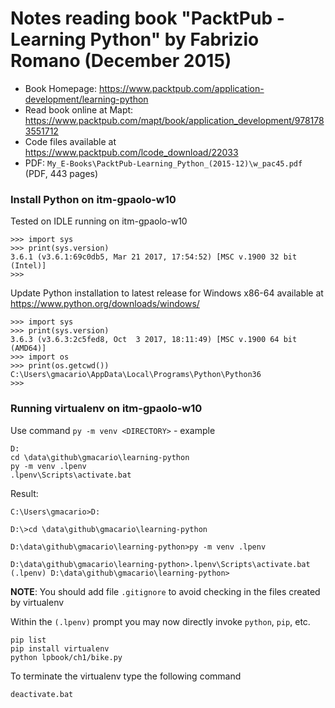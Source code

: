 # Notes reading book "PacktPub - Learning Python" by Fabrizio Romano (December 2015)

<!-- 2017-10-06 17:00 CEST -->

* Book Homepage: <https://www.packtpub.com/application-development/learning-python>
* Read book online at Mapt: <https://www.packtpub.com/mapt/book/application_development/9781783551712>
* Code files available at <https://www.packtpub.com/lcode_download/22033>
* PDF: `My_E-Books\PacktPub-Learning_Python_(2015-12)\w_pac45.pdf` (PDF, 443 pages)

### Install Python on itm-gpaolo-w10

Tested on IDLE running on itm-gpaolo-w10

```
>>> import sys
>>> print(sys.version)
3.6.1 (v3.6.1:69c0db5, Mar 21 2017, 17:54:52) [MSC v.1900 32 bit (Intel)]
>>>
```

<!-- 2017-10-20 14:45 CEST -->

Update Python installation to latest release for Windows x86-64 available at <https://www.python.org/downloads/windows/>

```
>>> import sys
>>> print(sys.version)
3.6.3 (v3.6.3:2c5fed8, Oct  3 2017, 18:11:49) [MSC v.1900 64 bit (AMD64)]
>>> import os
>>> print(os.getcwd())
C:\Users\gmacario\AppData\Local\Programs\Python\Python36
>>>
```

### Running virtualenv on itm-gpaolo-w10

Use command `py -m venv <DIRECTORY>` - example

```
D:
cd \data\github\gmacario\learning-python
py -m venv .lpenv
.lpenv\Scripts\activate.bat
```

Result:

```
C:\Users\gmacario>D:

D:\>cd \data\github\gmacario\learning-python

D:\data\github\gmacario\learning-python>py -m venv .lpenv

D:\data\github\gmacario\learning-python>.lpenv\Scripts\activate.bat
(.lpenv) D:\data\github\gmacario\learning-python>
```

**NOTE**: You should add file `.gitignore` to avoid checking in the files created by virtualenv

Within the `(.lpenv)` prompt you may now directly invoke `python`, `pip`, etc.

```
pip list
pip install virtualenv
python lpbook/ch1/bike.py
```

To terminate the virtualenv type the following command

```
deactivate.bat
```


<!-- TODO -->

<!-- EOF -->
